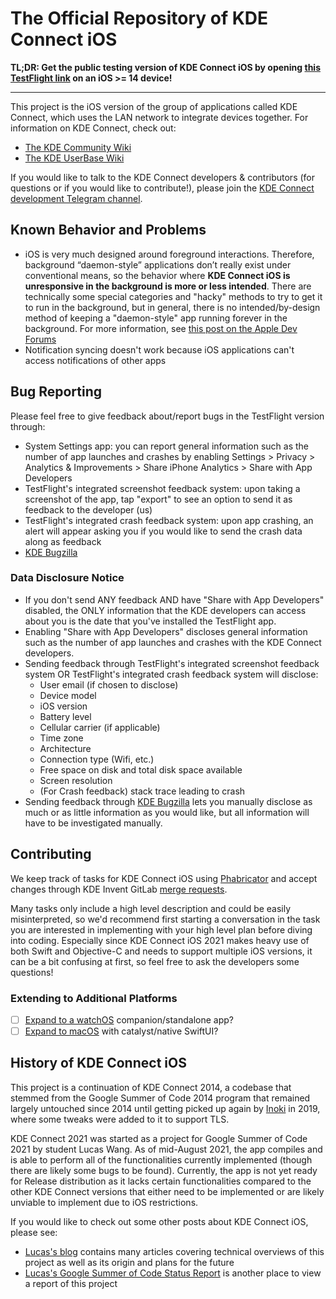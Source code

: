 # The Official Repository of KDE Connect iOS

**TL;DR: Get the public testing version of KDE Connect iOS by opening [this TestFlight link](https://testflight.apple.com/join/vxCluwBF) on an iOS >= 14 device!**

---

This project is the iOS version of the group of applications called KDE Connect, which uses the LAN network to integrate devices together. For information on KDE Connect, check out:

- [The KDE Community Wiki](https://community.kde.org/KDEConnect)
- [The KDE UserBase Wiki](https://userbase.kde.org/KDEConnect)

If you would like to talk to the KDE Connect developers & contributors (for questions or if you would like to contribute!), please join the [KDE Connect development Telegram channel](https://t.me/joinchat/AOS6gA37orb2dZCLhqbZjg).

## Known Behavior and Problems

- iOS is very much designed around foreground interactions. Therefore, background “daemon-style” applications don’t really exist under conventional means, so the behavior where **KDE Connect iOS is unresponsive in the background is more or less intended**. There are technically some special categories and "hacky" methods to try to get it to run in the background, but in general, there is no intended/by-design method of keeping a "daemon-style" app running forever in the background. For more information, see [this post on the Apple Dev Forums](https://developers.apple.com/forums/thread/685525)
- Notification syncing doesn't work because iOS applications can't access notifications of other apps

## Bug Reporting

Please feel free to give feedback about/report bugs in the TestFlight version through:

- System Settings app: you can report general information such as the number of app launches and crashes by enabling Settings > Privacy > Analytics & Improvements > Share iPhone Analytics > Share with App Developers
- TestFlight's integrated screenshot feedback system: upon taking a screenshot of the app, tap "export" to see an option to send it as feedback to the developer (us)
- TestFlight's integrated crash feedback system: upon app crashing, an alert will appear asking you if you would like to send the crash data along as feedback
- [KDE Bugzilla](https://bugs.kde.org/enter_bug.cgi?product=kdeconnect&component=ios-application)

### Data Disclosure Notice

- If you don't send ANY feedback AND have "Share with App Developers" disabled, the ONLY information that the KDE developers can access about you is the date that you've installed the TestFlight app.
- Enabling "Share with App Developers" discloses general information such as the number of app launches and crashes with the KDE Connect developers.
- Sending feedback through TestFlight's integrated screenshot feedback system OR TestFlight's integrated crash feedback system will disclose:
  - User email (if chosen to disclose)
  - Device model
  - iOS version
  - Battery level
  - Cellular carrier (if applicable)
  - Time zone
  - Architecture
  - Connection type (Wifi, etc.)
  - Free space on disk and total disk space available
  - Screen resolution
  - (For Crash feedback) stack trace leading to crash
- Sending feedback through [KDE Bugzilla](https://bugs.kde.org/enter_bug.cgi?product=kdeconnect&component=ios-application) lets you manually disclose as much or as little information as you would like, but all information will have to be investigated manually.

## Contributing

We keep track of tasks for KDE Connect iOS using [Phabricator](https://phabricator.kde.org/project/board/159/) and accept changes through KDE Invent GitLab [merge requests](https://invent.kde.org/network/kdeconnect-ios/-/merge_requests).

Many tasks only include a high level description and could be easily misinterpreted, so we'd recommend first starting a conversation in the task you are interested in implementing with your high level plan before diving into coding. Especially since KDE Connect iOS 2021 makes heavy use of both Swift and Objective-C and needs to support multiple iOS versions, it can be a bit confusing at first, so feel free to ask the developers some questions!

### Extending to Additional Platforms

- [ ] [Expand to a watchOS](https://community.kde.org/SoK/Ideas/2022#Investigate_Feasibility_of_KDE_Connect_for_watchOS) companion/standalone app?
- [ ] [Expand to macOS](https://community.kde.org/GSoC/2022/Ideas#Project:_Porting_the_KDE_Connect_iOS_app_to_macOS) with catalyst/native SwiftUI?

## History of KDE Connect iOS

This project is a continuation of KDE Connect 2014, a codebase that stemmed from the Google Summer of Code 2014 program that remained largely untouched since 2014 until getting picked up again by [Inoki](https://invent.kde.org/wxiao) in 2019, where some tweaks were added to it to support TLS.

KDE Connect 2021 was started as a project for Google Summer of Code 2021 by student Lucas Wang. As of mid-August 2021, the app compiles and is able to perform all of the functionalities currently implemented (though there are likely some bugs to be found). Currently, the app is not yet ready for Release distribution as it lacks certain functionalities compared to the other KDE Connect versions that either need to be implemented or are likely unviable to implement due to iOS restrictions.

If you would like to check out some other posts about KDE Connect iOS, please see:

- [Lucas's blog](https://students.washington.edu/zxlwang/kde_list) contains many articles covering technical overviews of this project as well as its origin and plans for the future
- [Lucas's Google Summer of Code Status Report](https://community.kde.org/GSoC/2021/StatusReports/LucasWang) is another place to view a report of this project
